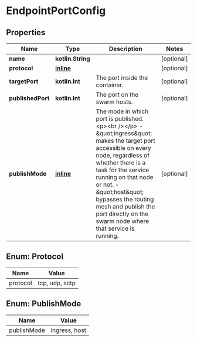 
# EndpointPortConfig

## Properties
Name | Type | Description | Notes
------------ | ------------- | ------------- | -------------
**name** | **kotlin.String** |  |  [optional]
**protocol** | [**inline**](#Protocol) |  |  [optional]
**targetPort** | **kotlin.Int** | The port inside the container. |  [optional]
**publishedPort** | **kotlin.Int** | The port on the swarm hosts. |  [optional]
**publishMode** | [**inline**](#PublishMode) | The mode in which port is published.  &lt;p&gt;&lt;br /&gt;&lt;/p&gt;  - \&quot;ingress\&quot; makes the target port accessible on every node,   regardless of whether there is a task for the service running on   that node or not. - \&quot;host\&quot; bypasses the routing mesh and publish the port directly on   the swarm node where that service is running.  |  [optional]


<a id="Protocol"></a>
## Enum: Protocol
Name | Value
---- | -----
protocol | tcp, udp, sctp


<a id="PublishMode"></a>
## Enum: PublishMode
Name | Value
---- | -----
publishMode | ingress, host




